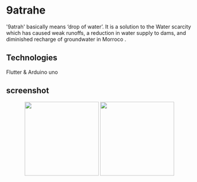 # 9atrahe
'9atrah' basically means ‘drop of water’. It is a solution to the Water scarcity which has caused weak runoffs, a reduction in water supply to dams, and diminished recharge of groundwater in Morroco .
## Technologies 
Flutter & Arduino uno

## screenshot

<div align='center'>
<img src="https://github.com/Mouadspace/9atrahe/assets/121675898/aee97c21-f55d-4d1b-8826-40ebc6c67098" width="200" >
<img src="https://github.com/Mouadspace/9atrahe/assets/121675898/916c316a-379d-4670-b02b-6fcf6948954b" width="200" >
</div>
